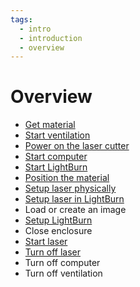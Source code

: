 ```yaml
---
tags:
  - intro
  - introduction
  - overview
---
```


# Overview

- [Get material](get_material.md)
- [Start ventilation](start_ventilation.md)
- [Power on the laser cutter](power_on_laser_cutter.md)
- [Start computer](start_computer.md)
- [Start LightBurn](start_lightburn.md)
- [Position the material](position_material.md)
- [Setup laser physically](setup_laser_physically.md)
- [Setup laser in LightBurn](setup_laser_in_lightburn.md)
- Load or create an image
- [Setup LightBurn](setup_lightburn.md)
- Close enclosure
- [Start laser](start_laser.md)
- [Turn off laser](turn_off_laser.md)
- Turn off computer
- Turn off ventilation
